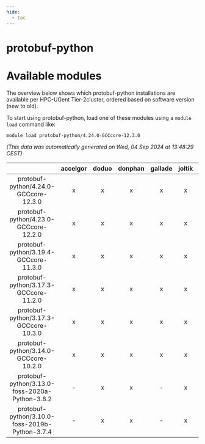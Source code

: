 ```yaml
---
hide:
  - toc
---
```


protobuf-python
===============

# Available modules


The overview below shows which protobuf-python installations are available per HPC-UGent Tier-2cluster, ordered based on software version (new to old).

To start using protobuf-python, load one of these modules using a `module load` command like:

```shell
module load protobuf-python/4.24.0-GCCcore-12.3.0
```

*(This data was automatically generated on Wed, 04 Sep 2024 at 13:48:29 CEST)*  

| |accelgor|doduo|donphan|gallade|joltik|shinx|skitty|
| :---: | :---: | :---: | :---: | :---: | :---: | :---: | :---: |
|protobuf-python/4.24.0-GCCcore-12.3.0|x|x|x|x|x|x|x|
|protobuf-python/4.23.0-GCCcore-12.2.0|x|x|x|x|x|-|x|
|protobuf-python/3.19.4-GCCcore-11.3.0|x|x|x|x|x|x|x|
|protobuf-python/3.17.3-GCCcore-11.2.0|x|x|x|x|x|-|x|
|protobuf-python/3.17.3-GCCcore-10.3.0|x|x|x|x|x|-|x|
|protobuf-python/3.14.0-GCCcore-10.2.0|x|x|x|x|x|-|x|
|protobuf-python/3.13.0-foss-2020a-Python-3.8.2|-|x|x|-|x|-|x|
|protobuf-python/3.10.0-foss-2019b-Python-3.7.4|-|x|x|-|x|-|x|
